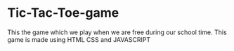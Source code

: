 # Tic-Tac-Toe-game
This the game which we play when we are free during our school time. This game is made using HTML CSS and JAVASCRIPT
